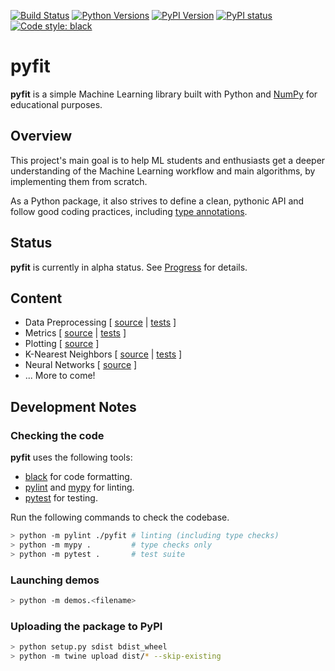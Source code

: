 [![Build Status](https://travis-ci.org/bpesquet/pyfit.svg?branch=master&logo=travis-ci&logoColor=white)](https://travis-ci.org/bpesquet/pyfit)
[![Python Versions](https://img.shields.io/pypi/pyversions/pyfit.svg)](https://pypi.org/project/pyfit)
[![PyPI Version](https://img.shields.io/pypi/v/pyfit.svg)](https://pypi.org/project/pyfit)
[![PyPI status](https://img.shields.io/pypi/status/pyfit.svg)](https://pypi.python.org/project/pyfit)
[![Code style: black](https://img.shields.io/badge/code%20style-black-000000.svg)](https://github.com/psf/black)

# pyfit

**pyfit** is a simple Machine Learning library built with Python and [NumPy](https://numpy.org/) for educational purposes.

## Overview

This project's main goal is to help ML students and enthusiasts get a deeper understanding of the Machine Learning workflow and main algorithms, by implementing them from scratch.

As a Python package, it also strives to define a clean, pythonic API and follow good coding practices, including [type annotations](https://www.python.org/dev/peps/pep-0484/).

## Status

**pyfit** is currently in alpha status. See [Progress](https://github.com/bpesquet/pyfit/projects/1) for details.

## Content

- Data Preprocessing [ [source](pyfit/preprocessing.py) | [tests](tests/test_preprocessing.py) ]
- Metrics [ [source](pyfit/metrics/) | [tests](tests/test_metrics.py) ]
- Plotting [ [source](pyfit/plot.py) ]
- K-Nearest Neighbors [ [source](pyfit/neighbors.py) | [tests](tests/test_neighbors.py) ]
- Neural Networks [ [source](pyfit/nn/) ]
- ... More to come!

## Development Notes

### Checking the code

**pyfit** uses the following tools:

- [black](https://github.com/psf/black) for code formatting.
- [pylint](https://www.pylint.org/) and [mypy](http://mypy-lang.org/) for linting.
- [pytest](https://pytest.org) for testing.

Run the following commands to check the codebase.

```bash
> python -m pylint ./pyfit # linting (including type checks)
> python -m mypy .         # type checks only
> python -m pytest .       # test suite
```

### Launching demos

```bash
> python -m demos.<filename>
```

### Uploading the package to PyPI

```bash
> python setup.py sdist bdist_wheel
> python -m twine upload dist/* --skip-existing
```
